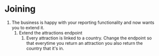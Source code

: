 # Joining
1. The business is happy with your reporting functionality and now wants you to extend it.
    1. Extend the attractions endpoint
        1. Every attraction is linked to a country. Change the endpoint so that everytime you return an attraction you also return the country that it's in.
